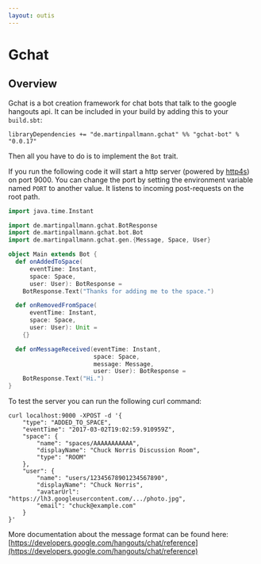 ```yaml
---
layout: outis
---
```


# Gchat

## Overview

Gchat is a bot creation framework for chat bots that talk to the google hangouts api.
It can be included in your build by adding this to your `build.sbt`:

```libraryDependencies += "de.martinpallmann.gchat" %% "gchat-bot" % "0.0.17"```

Then all you have to do is to implement the `Bot` trait.

If you run the following code it will start a http server (powered by [http4s](https://http4s.org)) on port 9000.
You can change the port by setting the environment variable named `PORT` to another value.
It listens to incoming post-requests on the root path.

```scala mdoc
import java.time.Instant

import de.martinpallmann.gchat.BotResponse
import de.martinpallmann.gchat.bot.Bot
import de.martinpallmann.gchat.gen.{Message, Space, User}

object Main extends Bot {
  def onAddedToSpace(
      eventTime: Instant,
      space: Space,
      user: User): BotResponse = 
    BotResponse.Text("Thanks for adding me to the space.")

  def onRemovedFromSpace(
      eventTime: Instant, 
      space: Space, 
      user: User): Unit =
    {}

  def onMessageReceived(eventTime: Instant,
                        space: Space,
                        message: Message,
                        user: User): BotResponse =
    BotResponse.Text("Hi.")
}
```

To test the server you can run the following curl command:

```
curl localhost:9000 -XPOST -d '{
    "type": "ADDED_TO_SPACE",
    "eventTime": "2017-03-02T19:02:59.910959Z",
    "space": {
        "name": "spaces/AAAAAAAAAAA",
        "displayName": "Chuck Norris Discussion Room",
        "type": "ROOM"
    },
    "user": {
        "name": "users/12345678901234567890",
        "displayName": "Chuck Norris",
        "avatarUrl": "https://lh3.googleusercontent.com/.../photo.jpg",
        "email": "chuck@example.com"
    }
}'
```

More documentation about the message format can be found here: [https://developers.google.com/hangouts/chat/reference](https://developers.google.com/hangouts/chat/reference)

